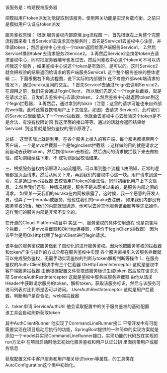 该服务是：构建授权服务器

把模拟用户token派发功能提取到该服务，使用网关功能是实现负载均衡，之前只是模拟用户认证与token派发





服务鉴权原理：
根据 服务鉴权内部原理.jpg流程图
一、首先根据左上角整个完整流程图来看
1.当Service1去请求其他服务时；首先是Service1去鉴权中心注册，并申请token；
然后鉴权中心生成一个token返回给客户端服务Service1。
2.然后Service1携带token去请求服务2Service2。
3.再然后Service2会携带token去请求鉴权中心，同时把服务器编号也发过去。然后问鉴权中心这个token可不可以访问我这个服务
，如果鉴权中心说这个token是有效的，是可以的。这时Service2就会把校验的结果返回给请求的客户端服务Service1.
这个整个服务鉴权的整体逻辑
二、下面根据右下角流程图，说下实际的内部细节
在不考虑外部web端请求的情况下，通过euraka层间的交互。
1.首先Service1去通过Feign去调用Service2，在调用之前，我们先会通过FeginClient，
所以我们先定义一个fegin拦截器，就是在请求之前，自发的去鉴权中心去请求token，
2.然后鉴权中心就返回token到这个fegin拦截器，
3.再然后，通过拿到的tokrn（注意：这里的请求可能也来自外部的web端，此时还需要携带用户上下文信息，如图）去请求
Service2，此时我们的Service2里面植入了一个mvc拦截器，他就会去鉴权中心去检验这个token是不是合法，有没有权限访问
我这里面的接口等等。通过的话就会返回结果给Service1.
到这里就是服务鉴权的细节原理了。

总结：
这里实际上就是利用，在各个服务上植入的客户端，每个服务都携带两个客户端，一个是mvc拦截器一个是feginclient拦截器
；这样做的目的就是请求之前自动去获取token，然后携带token去校验，然后访问的请求被拦截下来去做校验，成功则继续往下走，不
成功则返回校验结果。

三、根据服务鉴权内部原理2.jpg流程图，可以看到整个流程
1.由图知，正常的逻辑都是页面请求，然后从网关下来，再到我们的鉴权中心这一块。用户请求到这一块，先是通过mvc拦截器
去校验用户token的合法性，同时初始化用户上下文信息。
2.然后我们还有一种情况就是，服务不是从网关过来的，是服务内部之间的请求。
如果某一天我们的euraka在内网被暴露了，这时候，我一个恶意的开发人员，也弄了一个euraka或服务，他也往我们的euraka去注册，
如果我们内部没有服务鉴权的话，我们的内部就很通透，他可以去掉其他服务该金额等等违法操作。这样我们的服务内部是非常不安全的。



在开源的Cloud-Platform项目中
实战
一、服务鉴权的具体使用流程
也是包含两个拦截，一个是mvc拦截器和OkHttp连接器，（等价于feginClient拦截器）
因为该平台是用OkHttp代替了feginClient进行fegin请求。

该平台的服务鉴权服务做到了自动化的进行服务鉴权。因为他把服务鉴权的拦截器和token产生与操作的方式全都在服务鉴权中实现
各个服务直接引入该服务拦截就可以完成服务鉴权，无需手动实现鉴权的判断与token解析判断等操作
1、在服务鉴权的Auth-Client模块中有三个拦截器
OkHttpTokenInterceptor      这就是鉴权中客户端服务拦截器  由他根据配置文件获取该服务标识生成token  然后放在请求头部
ServiceAuthRestInterceptor  这就是鉴权中服务端服务拦截器  由他从请求Header中获取请求服务的token，解析token，获取该服务标识，然后与该服务可访问列表对比判断是否可以访问。
UserAuthRestInterceptor     这就是用户拦截器，判断用户是否合法，web端拦截器

2、token申请
ServiceAuthUtil 他会读取配置中的关于服务鉴权的基础配置  
该工具会自动刷新获取token

其中AuthClientRunner  他实现了CommandLineRunner接口
平常开发中有可能需要实现在项目启动后执行的功能，SpringBoot提供的一种简单的实现方案就是添加一个model并实现CommandLineRunner接口，实现功能的代码放在实现的run方法中
在项目启动时他去初始化服务鉴权和用户认证公钥  里面携带用户或服务信息

获取配置文件中客户服务和用户相关标识token等属性，的工具类在AutoConfiguration这个类中初始化。



